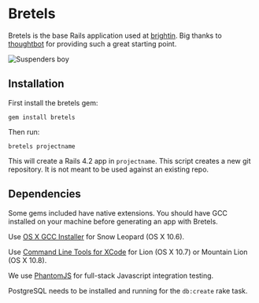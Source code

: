 # Bretels

Bretels is the base Rails application used at [brightin](http://brightin.nl). Big thanks to [thoughtbot](http://thoughtbot.com) for providing such a great starting point.

  ![Suspenders boy](http://media.tumblr.com/1TEAMALpseh5xzf0Jt6bcwSMo1_400.png)

Installation
------------

First install the bretels gem:

    gem install bretels

Then run:

    bretels projectname

This will create a Rails 4.2 app in `projectname`. This script creates a
new git repository. It is not meant to be used against an existing repo.

Dependencies
------------

Some gems included have native extensions. You should have GCC
installed on your machine before generating an app with Bretels.

Use [OS X GCC Installer](https://github.com/kennethreitz/osx-gcc-installer/) for
Snow Leopard (OS X 10.6).

Use [Command Line Tools for XCode](https://developer.apple.com/downloads/index.action)
for Lion (OS X 10.7) or Mountain Lion (OS X 10.8).

We use [PhantomJS](http://phantomjs.org) for full-stack Javascript integration testing.

PostgreSQL needs to be installed and running for the `db:create` rake task.
